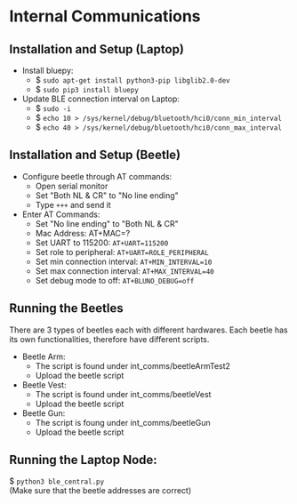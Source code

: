 # Internal Communications

## Installation and Setup (Laptop)

- Install bluepy:
  - $ `sudo apt-get install python3-pip libglib2.0-dev`
  - $ `sudo pip3 install bluepy`
- Update BLE connection interval on Laptop:
  - $ `sudo -i`
  - $ `echo 10 > /sys/kernel/debug/bluetooth/hci0/conn_min_interval`
  - $ `echo 40 > /sys/kernel/debug/bluetooth/hci0/conn_max_interval`

## Installation and Setup (Beetle)

- Configure beetle through AT commands:
  - Open serial monitor
  - Set "Both NL & CR" to "No line ending"
  - Type `+++` and send it
- Enter AT Commands:
  - Set "No line ending" to "Both NL & CR"
  - Mac Address: AT+MAC=?
  - Set UART to 115200: `AT+UART=115200`
  - Set role to peripheral: `AT+UART=ROLE_PERIPHERAL`
  - Set min connection interval: `AT+MIN_INTERVAL=10`
  - Set max connection interval: `AT+MAX_INTERVAL=40`
  - Set debug mode to off: `AT+BLUNO_DEBUG=off`

## Running the Beetles

There are 3 types of beetles each with different hardwares. Each beetle has its own functionalities, therefore have different scripts.

- Beetle Arm:
  - The script is found under int_comms/beetleArmTest2
  - Upload the beetle script
- Beetle Vest:
  - The script is found under int_comms/beetleVest
  - Upload the beetle script
- Beetle Gun:
  - The script is foung under int_comms/beetleGun
  - Upload the beetle script

## Running the Laptop Node:

$ `python3 ble_central.py`  
(Make sure that the beetle addresses are correct)

